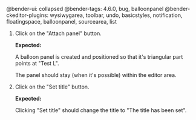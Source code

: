 @bender-ui: collapsed
@bender-tags: 4.6.0, bug, balloonpanel
@bender-ckeditor-plugins: wysiwygarea, toolbar, undo, basicstyles, notification, floatingspace, balloonpanel,
sourcearea, list

1. Click on the "Attach panel" button.

   **Expected:**

   A balloon panel is created and positioned so that it's triangular part points at "Test L".

   The panel should stay (when it's possible) within the editor area.

2. Click on the "Set title" button.

   **Expected:**

   Clicking "Set title" should change the title to "The title has been set".

